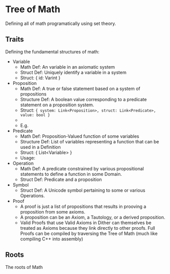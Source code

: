 # Tree of Math
Defining all of math programatically using set theory.

## Traits

Defining the fundamental structures of math:

 - Variable
   - Math Def: An variable in an axiomatic system
   - Struct Def: Uniquely identify a variable in a system
   - Struct: { id: Varint }
 - Proposition
   - Math Def: A true or false statement based on a system of propositions
   - Structure Def: A boolean value corresponding to a predicate statement on a proposition system.
   - Struct: `{ system: Link<Proposition>, struct: Link<Predicate>, value: bool }`
   - 
   - E.g.
 - Predicate
   - Math Def: Proposition-Valued function of some variables
   - Structure Def: List of variables representing a function that can be used in a Definition
   - Struct: { List\<Variable\> }
   - Usage: 
 - Operation
   - Math Def: A predicate constrained by various propositional statements to define a function in some Domain.
   - Struct Def: Predicate and a proposition
 - Symbol
   - Struct Def: A Unicode symbol pertaining to some or various Operations.
 - Proof
   - A proof is just a list of propositions that results in prooving a proposition from some axioms.
   - A proposition can be an Axiom, a Tautology, or a derived proposition.
   - Valid Proofs that use Valid Axioms in Dither can themselves be treated as Axioms because they link directly to other proofs. Full Proofs can be compiled by traversing the Tree of Math (much like compiling C++ into assembly)

## Roots

The roots of Math